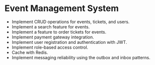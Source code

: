 # Event Management System

- Implement CRUD operations for events, tickets, and users.
- Implement a search feature for events.
- Implement a feature to order tickets for events.
- Implement payment gateway integration.
- Implement user registration and authentication with JWT.
- Implement role-based access control.
- Cache with Redis.
- Implement messaging reliability using the outbox and inbox patterns.